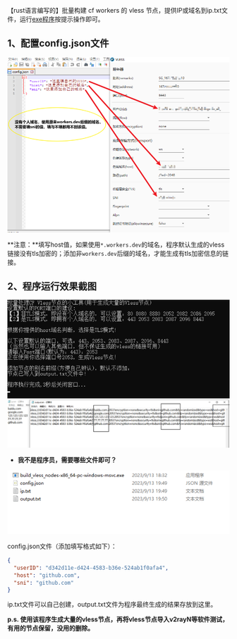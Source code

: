 【rust语言编写的】批量构建 cf workers 的 vless 节点，提供IP或域名到ip.txt文件，运行[exe程序](https://github.com/juerson/build_vless_nodes_rust/releases/download/1.0/build_vless_nodes-x86_64-pc-windows-msvc.exe)按提示操作即可。

## 1、配置config.json文件

<img src="images/config的配置信息.png" />

**注意：**填写host值，如果使用`*.workers.dev`的域名，程序默认生成的vless链接没有tls加密的；添加非`workers.dev`后缀的域名，才能生成有tls加密信息的链接。

## 2、程序运行效果截图

<img src="images\程序截图.png" />

<img src="images\001.png" />



- **我不是程序员，需要哪些文件即可？**

<img src="images\正式使用需要这些文件即可.png" />

config.json文件（添加填写格式如下）：

```json
{
  "userID": "d342d11e-d424-4583-b36e-524ab1f0afa4",
  "host": "github.com",
  "sni": "github.com"
}
```

ip.txt文件可以自己创建，output.txt文件为程序最终生成的结果存放到这里。

**p.s. 使用该程序生成大量的vless节点，再将vless节点导入v2rayN等软件测试，有用的节点保留，没用的删除。**

